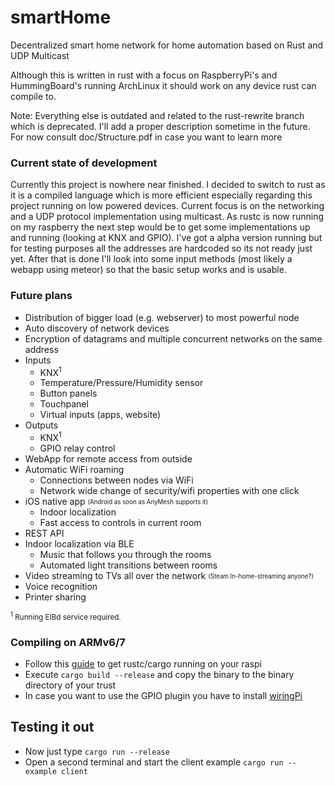# smartHome
Decentralized smart home network for home automation based on Rust and UDP Multicast

Although this is written in rust with a focus on RaspberryPi's and HummingBoard's running ArchLinux
it should work on any device rust can compile to.

Note: Everything else is outdated and related to the rust-rewrite branch which is deprecated. I'll add a proper description sometime in the future. For now consult doc/Structure.pdf in case you want to learn more
<del>
### Current state of development
Currently this project is nowhere near finished. I decided to switch to rust as it is a compiled language which is
more efficient especially regarding this project running on low powered devices. Current focus is on the
networking and a UDP protocol implementation using multicast. As rustc is now running on my raspberry the next step would
be to get some implementations up and running (looking at KNX and GPIO). I've got a alpha version running but for testing
purposes all the addresses are hardcoded so its not ready just yet. After that is done I'll look into some input
methods (most likely a webapp using meteor) so that the basic setup works and is usable.

### Future plans
* Distribution of bigger load (e.g. webserver) to most powerful node
* Auto discovery of network devices
* Encryption of datagrams and multiple concurrent networks on the same address
* Inputs
    * KNX<sup>1</sup>
    * Temperature/Pressure/Humidity sensor
    * Button panels
    * Touchpanel
    * Virtual inputs (apps, website)
* Outputs
    * KNX<sup>1</sup>
    * GPIO relay control
* WebApp for remote access from outside
* Automatic WiFi roaming
    * Connections between nodes via WiFi
    * Network wide change of security/wifi properties with one click
* iOS native app <sub><sup>(Android as soon as AnyMesh supports it)</sup></sub>
    * Indoor localization
    * Fast access to controls in current room
* REST API
* Indoor localization via BLE
    * Music that follows you through the rooms
    * Automated light transitions between rooms
* Video streaming to TVs all over the network <sub><sup>(Steam In-home-streaming anyone?)</sup></sub>
* Voice recognition
* Printer sharing

<sub><sup>1</sup> Running EIBd service required.</sub>

### Compiling on ARMv6/7
* Follow this [guide](https://github.com/warricksothr/RustBuild) to get rustc/cargo running on your raspi
* Execute `cargo build --release` and copy the binary to the binary directory of your trust
* In case you want to use the GPIO plugin you have to install [wiringPi](http://wiringpi.com/download-and-install/)

## Testing it out
* Now just type `cargo run --release`
* Open a second terminal and start the client example `cargo run --example client`
</del>
